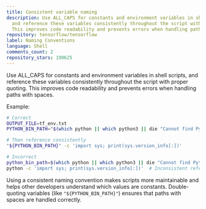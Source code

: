 ```yaml
---
title: Consistent variable naming
description: Use ALL_CAPS for constants and environment variables in shell scripts,
  and reference these variables consistently throughout the script with proper quoting.
  This improves code readability and prevents errors when handling paths with spaces.
repository: tensorflow/tensorflow
label: Naming Conventions
language: Shell
comments_count: 2
repository_stars: 190625
---
```


Use ALL_CAPS for constants and environment variables in shell scripts, and reference these variables consistently throughout the script with proper quoting. This improves code readability and prevents errors when handling paths with spaces.

Example:
```bash
# Correct
OUTPUT_FILE=tf_env.txt
PYTHON_BIN_PATH="$(which python || which python3 || die "Cannot find Python binary")"

# Then reference consistently
"${PYTHON_BIN_PATH}" -c 'import sys; print(sys.version_info[:])'

# Incorrect
python_bin_path=$(which python || which python3 || die "Cannot find Python binary")
python -c 'import sys; print(sys.version_info[:])'  # Inconsistent reference
```

Using a consistent naming convention makes scripts more maintainable and helps other developers understand which values are constants. Double-quoting variables (like `"${PYTHON_BIN_PATH}"`) ensures that paths with spaces are handled correctly.